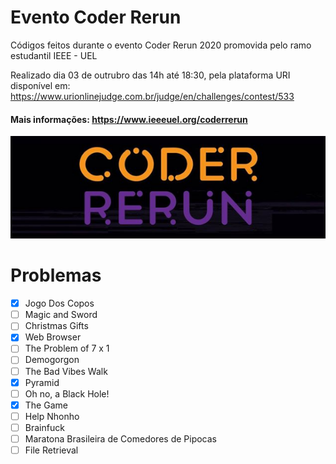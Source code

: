 # Evento Coder Rerun
Códigos feitos durante o evento Coder Rerun 2020 promovida pelo ramo estudantil IEEE - UEL 

Realizado dia 03 de outrubro das 14h até 18:30, pela plataforma URI disponível em: https://www.urionlinejudge.com.br/judge/en/challenges/contest/533

#### Mais informações: https://www.ieeeuel.org/coderrerun

![logo](Imagens/logo.png)

# Problemas
- [X] Jogo Dos Copos		
- [ ]	Magic and Sword		
- [ ] Christmas Gifts		
- [X]	Web Browser		
- [ ]	The Problem of 7 x 1		
- [ ]	Demogorgon	
- [ ]	The Bad Vibes Walk		
- [X]	Pyramid		
- [ ]	Oh no, a Black Hole!		
- [X] The Game	
- [ ]	Help Nhonho		
- [ ]	Brainfuck		
- [ ]	Maratona Brasileira de Comedores de Pipocas		
- [ ]	File Retrieval
